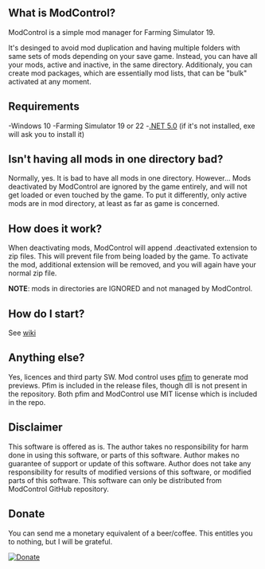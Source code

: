 ## What is ModControl?

ModControl is a simple mod manager for Farming Simulator 19.

It's desinged to avoid mod duplication and having multiple folders with same sets of mods depending on your save game.
Instead, you can have all your mods, active and inactive, in the same directory.
Additionaly, you can create mod packages, which are essentially mod lists, that can be "bulk" activated at any moment.

## Requirements

-Windows 10
-Farming Simulator 19 or 22
-[.NET 5.0](https://dotnet.microsoft.com/download/dotnet/5.0) (if it's not installed, exe will ask you to install it)

## Isn't having all mods in one directory bad?

Normally, yes. It is bad to have all mods in one directory. However...
Mods deactivated by ModControl are ignored by the game entirely, and will not get loaded or even touched by the game.
To put it differently, only active mods are in mod directory, at least as far as game is concerned.

## How does it work?

When deactivating mods, ModControl will append .deactivated extension to zip files. This will prevent file from being loaded by the game.
To activate the mod, additional extension will be removed, and you will again have your normal zip file.

**NOTE**: mods in directories are IGNORED and not managed by ModControl.

## How do I start?

See [wiki](https://github.com/vukivan/ModControl/wiki)

## Anything else?

Yes, licences and third party SW. Mod control uses [pfim](https://github.com/nickbabcock/Pfim) to generate mod previews.
Pfim is included in the release files, though dll is not present in the repository.
Both pfim and ModControl use MIT license which is included in the repo.

## Disclaimer

This software is offered as is. The author takes no responsibility for harm done in using this software, or parts of this software. Author makes no guarantee of support or update of this software. Author does not take any responsibility for results of modified versions of this software, or modified parts of this software. This software can only be distributed from ModControl GitHub repository.

## Donate

You can send me a monetary equivalent of a beer/coffee. This entitles you to nothing, but I will be grateful.

[![Donate](https://img.shields.io/badge/Donate-PayPal-green.svg)](https://www.paypal.me/vukicamods)

